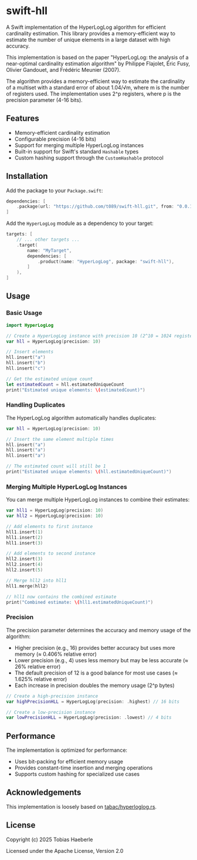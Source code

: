 # swift-hll

A Swift implementation of the HyperLogLog algorithm for efficient cardinality estimation. This library provides a memory-efficient way to estimate the number of unique elements in a large dataset with high accuracy.

This implementation is based on the paper "HyperLogLog: the analysis of a near-optimal cardinality estimation algorithm" by Philippe Flajolet, Éric Fusy, Olivier Gandouet, and Frédéric Meunier (2007).

The algorithm provides a memory-efficient way to estimate the cardinality of a multiset with a standard error of about 1.04/√m, where m is the number of registers used. The implementation uses 2^p registers, where p is the precision parameter (4-16 bits).


## Features

- Memory-efficient cardinality estimation
- Configurable precision (4-16 bits)
- Support for merging multiple HyperLogLog instances
- Built-in support for Swift's standard `Hashable` types
- Custom hashing support through the `CustomHashable` protocol

## Installation

Add the package to your `Package.swift`:

```swift
dependencies: [
    .package(url: "https://github.com/t089/swift-hll.git", from: "0.0.1")
]
```

Add the `HyperLogLog` module as a dependency to your target:

```swift
targets: [
    // ... other targets ...
    .target(
        name: "MyTarget",
        dependencies: [
            .product(name: "HyperLogLog", package: "swift-hll"),
        ]
    ),
]
```


## Usage

### Basic Usage

```swift
import HyperLogLog

// Create a HyperLogLog instance with precision 10 (2^10 = 1024 registers)
var hll = HyperLogLog(precision: 10)

// Insert elements
hll.insert("a")
hll.insert("b")
hll.insert("c")

// Get the estimated unique count
let estimatedCount = hll.estimatedUniqueCount
print("Estimated unique elements: \(estimatedCount)")
```

### Handling Duplicates

The HyperLogLog algorithm automatically handles duplicates:

```swift
var hll = HyperLogLog(precision: 10)

// Insert the same element multiple times
hll.insert("a")
hll.insert("a")
hll.insert("a")

// The estimated count will still be 1
print("Estimated unique elements: \(hll.estimatedUniqueCount)")
```

### Merging Multiple HyperLogLog Instances

You can merge multiple HyperLogLog instances to combine their estimates:

```swift
var hll1 = HyperLogLog(precision: 10)
var hll2 = HyperLogLog(precision: 10)

// Add elements to first instance
hll1.insert(1)
hll1.insert(2)
hll1.insert(3)

// Add elements to second instance
hll2.insert(3)
hll2.insert(4)
hll2.insert(5)

// Merge hll2 into hll1
hll1.merge(hll2)

// hll1 now contains the combined estimate
print("Combined estimate: \(hll1.estimatedUniqueCount)")
```

### Precision

The precision parameter determines the accuracy and memory usage of the algorithm:

- Higher precision (e.g., 16) provides better accuracy but uses more memory (≈ 0.406% relative error)
- Lower precision (e.g., 4) uses less memory but may be less accurate (≈ 26% relative error)
- The default precision of 12 is a good balance for most use cases (≈ 1.625% relative error)
- Each increase in precision doubles the memory usage (2^p bytes)

```swift
// Create a high-precision instance
var highPrecisionHLL = HyperLogLog(precision: .highest) // 16 bits

// Create a low-precision instance
var lowPrecisionHLL = HyperLogLog(precision: .lowest) // 4 bits
```

## Performance

The implementation is optimized for performance:
- Uses bit-packing for efficient memory usage
- Provides constant-time insertion and merging operations
- Supports custom hashing for specialized use cases

## Acknowledgements

This implementation is loosely based on [tabac/hyperloglog.rs](https://github.com/tabac/hyperloglog.rs).

## License

Copyright (c) 2025 Tobias Haeberle

Licensed under the Apache License, Version 2.0